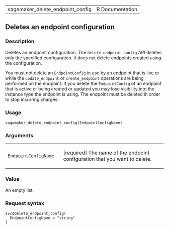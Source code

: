 <table style="width: 100%;">
<tbody>
<tr class="odd">
<td>sagemaker_delete_endpoint_config</td>
<td style="text-align: right;">R Documentation</td>
</tr>
</tbody>
</table>

## Deletes an endpoint configuration

### Description

Deletes an endpoint configuration. The `delete_endpoint_config` API
deletes only the specified configuration. It does not delete endpoints
created using the configuration.

You must not delete an `EndpointConfig` in use by an endpoint that is
live or while the `update_endpoint` or `create_endpoint` operations are
being performed on the endpoint. If you delete the `EndpointConfig` of
an endpoint that is active or being created or updated you may lose
visibility into the instance type the endpoint is using. The endpoint
must be deleted in order to stop incurring charges.

### Usage

    sagemaker_delete_endpoint_config(EndpointConfigName)

### Arguments

<table>
<colgroup>
<col style="width: 35%" />
<col style="width: 65%" />
</colgroup>
<tbody>
<tr class="odd">
<td><code
id="sagemaker_delete_endpoint_config_:_EndpointConfigName">EndpointConfigName</code></td>
<td><p>[required] The name of the endpoint configuration that you want
to delete.</p></td>
</tr>
</tbody>
</table>

### Value

An empty list.

### Request syntax

    svc$delete_endpoint_config(
      EndpointConfigName = "string"
    )
